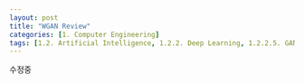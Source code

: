 ```yaml
---
layout: post
title: "WGAN Review"
categories: [1. Computer Engineering]
tags: [1.2. Artificial Intelligence, 1.2.2. Deep Learning, 1.2.2.5. GAN, 1.7. Literature Review]
---
```



수정중

